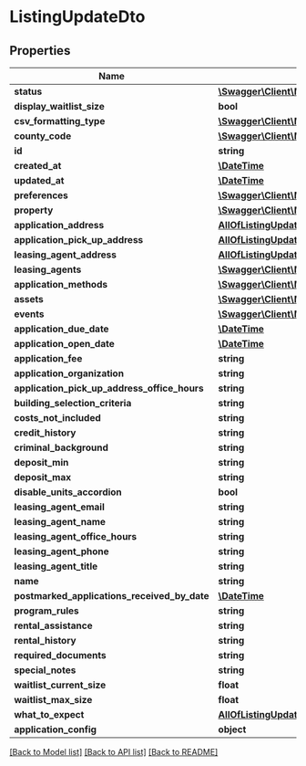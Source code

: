 # ListingUpdateDto

## Properties
Name | Type | Description | Notes
------------ | ------------- | ------------- | -------------
**status** | [**\Swagger\Client\Model\ListingStatus**](ListingStatus.md) |  | 
**display_waitlist_size** | **bool** |  | 
**csv_formatting_type** | [**\Swagger\Client\Model\CSVFormattingType**](CSVFormattingType.md) |  | 
**county_code** | [**\Swagger\Client\Model\CountyCode**](CountyCode.md) |  | 
**id** | **string** |  | [optional] 
**created_at** | [**\DateTime**](\DateTime.md) |  | [optional] 
**updated_at** | [**\DateTime**](\DateTime.md) |  | [optional] 
**preferences** | [**\Swagger\Client\Model\PreferenceUpdateDto[]**](PreferenceUpdateDto.md) |  | 
**property** | [**\Swagger\Client\Model\IdDto**](IdDto.md) |  | 
**application_address** | [**AllOfListingUpdateDtoApplicationAddress**](AllOfListingUpdateDtoApplicationAddress.md) |  | 
**application_pick_up_address** | [**AllOfListingUpdateDtoApplicationPickUpAddress**](AllOfListingUpdateDtoApplicationPickUpAddress.md) |  | 
**leasing_agent_address** | [**AllOfListingUpdateDtoLeasingAgentAddress**](AllOfListingUpdateDtoLeasingAgentAddress.md) |  | 
**leasing_agents** | [**\Swagger\Client\Model\IdDto[]**](IdDto.md) |  | [optional] 
**application_methods** | [**\Swagger\Client\Model\ApplicationMethodDto[]**](ApplicationMethodDto.md) |  | 
**assets** | [**\Swagger\Client\Model\AssetDto[]**](AssetDto.md) |  | 
**events** | [**\Swagger\Client\Model\ListingEventDto[]**](ListingEventDto.md) |  | 
**application_due_date** | [**\DateTime**](\DateTime.md) |  | 
**application_open_date** | [**\DateTime**](\DateTime.md) |  | 
**application_fee** | **string** |  | 
**application_organization** | **string** |  | 
**application_pick_up_address_office_hours** | **string** |  | 
**building_selection_criteria** | **string** |  | 
**costs_not_included** | **string** |  | 
**credit_history** | **string** |  | 
**criminal_background** | **string** |  | 
**deposit_min** | **string** |  | 
**deposit_max** | **string** |  | 
**disable_units_accordion** | **bool** |  | 
**leasing_agent_email** | **string** |  | 
**leasing_agent_name** | **string** |  | 
**leasing_agent_office_hours** | **string** |  | 
**leasing_agent_phone** | **string** |  | 
**leasing_agent_title** | **string** |  | 
**name** | **string** |  | 
**postmarked_applications_received_by_date** | [**\DateTime**](\DateTime.md) |  | 
**program_rules** | **string** |  | 
**rental_assistance** | **string** |  | 
**rental_history** | **string** |  | 
**required_documents** | **string** |  | 
**special_notes** | **string** |  | [optional] 
**waitlist_current_size** | **float** |  | 
**waitlist_max_size** | **float** |  | 
**what_to_expect** | [**AllOfListingUpdateDtoWhatToExpect**](AllOfListingUpdateDtoWhatToExpect.md) |  | 
**application_config** | **object** |  | [optional] 

[[Back to Model list]](../../README.md#documentation-for-models) [[Back to API list]](../../README.md#documentation-for-api-endpoints) [[Back to README]](../../README.md)

